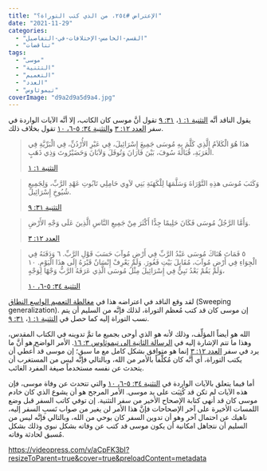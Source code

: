 ```yaml
---
title: "الإعتراض #٢٥٤، من الذي كتب التوراة؟"
date: "2021-11-29"
categories: 
  - "القسم-الخامس-الإختلافات-في-التفاصيل"
  - "تناقضات"
tags: 
  - "موسى"
  - "التثنية"
  - "التعميم"
  - "العدد"
  - "تيموثاوس"
coverImage: "d9a2d9a5d9a4.jpg"
---
```


يقول الناقد أنَّه [التثنية ١: ١](https://my.bible.com/bible/101/DEU.1.1)، [٣١: ٩](https://my.bible.com/bible/101/DEU.31.9) تقول أنَّ موسى كان الكاتب، إلا أنَّه الآيات الواردة في سفر [العدد ١٢: ٣](https://my.bible.com/bible/101/NUM.12.3) و[التثنية ٣٤: ٥-٦، ١٠](https://my.bible.com/bible/101/DEU.34.5-10) تقول بخلاف ذلك.

> هذَا هُوَ الْكَلاَمُ الَّذِي كَلَّمَ بِهِ مُوسَى جَمِيعَ إِسْرَائِيلَ، فِي عَبْرِ الأُرْدُنِّ، فِي الْبَرِّيَّةِ فِي الْعَرَبَةِ، قُبَالَةَ سُوفَ، بَيْنَ فَارَانَ وَتُوفَلَ وَلاَبَانَ وَحَضَيْرُوتَ وَذِي ذَهَبٍ.
> 
> [التثنية ١: ١](https://my.bible.com/bible/101/DEU.1.1)

> وَكَتَبَ مُوسَى هذِهِ التَّوْرَاةَ وَسَلَّمَهَا لِلْكَهَنَةِ بَنِي لاَوِي حَامِلِي تَابُوتِ عَهْدِ الرَّبِّ، وَلِجَمِيعِ شُيُوخِ إِسْرَائِيلَ.
> 
> [التثنية ٣١: ٩](https://my.bible.com/bible/101/DEU.31.9)

> وَأَمَّا الرَّجُلُ مُوسَى فَكَانَ حَلِيمًا جِدًّا أَكْثَرَ مِنْ جَمِيعِ النَّاسِ الَّذِينَ عَلَى وَجْهِ الأَرْضِ.
> 
> [العدد ١٢: ٣](https://my.bible.com/bible/101/NUM.12.3)

> ٥ فَمَاتَ هُنَاكَ مُوسَى عَبْدُ الرَّبِّ فِي أَرْضِ مُوآبَ حَسَبَ قَوْلِ الرَّبِّ. ٦ وَدَفَنَهُ فِي الْجِوَاءِ فِي أَرْضِ مُوآبَ، مُقَابِلَ بَيْتِ فَغُورَ. وَلَمْ يَعْرِفْ إِنْسَانٌ قَبْرَهُ إِلَى هذَا الْيَوْمِ. ١٠ وَلَمْ يَقُمْ بَعْدُ نَبِيٌّ فِي إِسْرَائِيلَ مِثْلُ مُوسَى الَّذِي عَرَفَهُ الرَّبُّ وَجْهًا لِوَجْهٍ،
> 
> [التثنية ٣٤: ٥-٦، ١٠](https://my.bible.com/bible/101/DEU.34.5-10)

لقد وقع الناقد في اعتراضه هذا في [مغالطة التعميم الواسع النطاق](https://reasonofhope.com/2019/12/07/other-fallacies-1/) (Sweeping generalization). إن موسى كان قد كتب مُعظم التوراة، لذلك فإنَّه من السليم أن يتم نسب التوراة إليه كما حصل في [التثنية ١: ١](https://my.bible.com/bible/101/DEU.1.1)، [٣١: ٩](https://my.bible.com/bible/101/DEU.31.9).

الله هو أيضاً المؤلِّف، وذلك لأنه هو الذي أوحى بجميع ما تمَّ تدوينه في الكتاب المقدس، وهذا ما تتم الإشارة إليه في [الرسالة الثانية إلى تيموثاوس ٣: ١٦](https://my.bible.com/bible/101/2TI.3.16). الأمر الواضح هو أنَّ ما يرد في سفر [العدد ١٢: ٣](https://my.bible.com/bible/101/NUM.12.3) إنما هو متوافق بشكل كامل مع ما سبق؛ إن موسى قد أُعطي أن يكتب التوراة، أي أنَّه كان مُكلَّفاً بالأمر من الله، وبالتالي فإنَّه ليس من المستغرب أن يتحدث عن نفسه مستخدماً صيغة المفرد الغائب.

أما فيما يتعلق بالآيات الواردة في [التثنية ٣٤: ٥-٦، ١٠](https://my.bible.com/bible/101/DEU.34.5-10) والتي تتحدث عن وفاة موسى، فإن هذه الآيات لم تكن قد كُتِبَت على يد موسى. الأمر المرجح هو أن يشوع الذي كان خادم موسى كان قد أنهى كتابة الإصحاح الأخير من سفر التثنية. إن توفي كاتب السفر قبل وضع اللمسات الأخيرة على آخر الإصحاحات فإنَّ هذا الأمر لن يغير من صواب نَسبِ السفر إليه، ناهيك عن احتمال آخر وهو أن تدوين السفر كان بوحي من الله، وبالتالي فإنَّه ليس من السليم أن نتجاهل امكانية أن يكون موسى قد كتب عن وفاته بشكل نبوي وذلك بشكل مُسبق لحادثة وفاته.

https://videopress.com/v/aCpFK3bI?resizeToParent=true&cover=true&preloadContent=metadata
